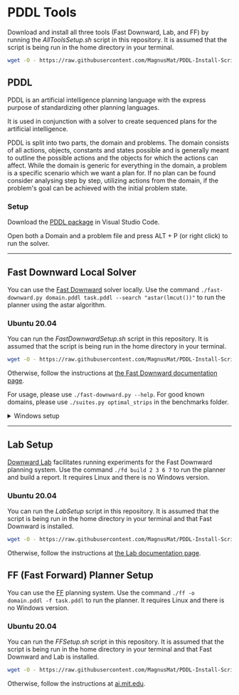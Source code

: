 # PDDL Tools

Download and install all three tools (Fast Downward, Lab, and FF) by running the _AllToolsSetup.sh_ script in this repository. It is assumed that the script is being run in the home directory in your terminal.

```bash
wget -O - https://raw.githubusercontent.com/MagnusMat/PDDL-Install-Script/main/AllToolsSetup.sh | bash
```

## PDDL

PDDL is an artificial intelligence planning language with the express purpose of standardizing other planning languages.

It is used in conjunction with a solver to create sequenced plans for the artificial intelligence.

PDDL is split into two parts, the domain and problems.
The domain consists of all actions, objects, constants and states possible and is generally meant to outline the possible actions and the objects for which the actions can affect.
While the domain is generic for everything in the domain, a problem is a specific scenario which we want a plan for.
If no plan can be found consider analysing step by step, utilizing actions from the domain, if the problem's goal can be achieved with the initial problem state.

### Setup

Download the [PDDL package](https://marketplace.visualstudio.com/items?itemName=jan-dolejsi.pddl) in Visual Studio Code.

Open both a Domain and a problem file and press ALT + P (or right click) to run the solver.

----

## Fast Downward Local Solver

You can use the [Fast Downward](https://www.fast-downward.org) solver locally. Use the command ```./fast-downward.py domain.pddl task.pddl --search "astar(lmcut())"``` to run the planner using the astar algorithm.

### Ubuntu 20.04

You can run the _FastDownwardSetup.sh_ script in this repository. It is assumed that the script is being run in the home directory in your terminal.

```bash
wget -O - https://raw.githubusercontent.com/MagnusMat/PDDL-Install-Script/main/FastDownward/FastDownwardSetup.sh | bash
```

Otherwise, follow the instructions at [the Fast Downward documentation page](https://www.fast-downward.org/ObtainingAndRunningFastDownward).

For usage, please use ```./fast-downward.py --help```. For good known domains, please use ```./suites.py optimal_strips``` in the benchmarks folder.

<details>
  <summary>Windows setup</summary>

#### Dependency Requirements (Windows)

You need to install:

- Visual Studio >= 2017
- Python3
- Git
- Cmake

We recommend installing the Chocolatey package manager and then the packages through it. The following below is a PowerShell script:

```shell
# Install Chocolatey
Set-ExecutionPolicy Bypass -Scope Process -recurse -Force -Confirm
Set-ExecutionPolicy Bypass -Scope Process -Force; [System.Net.ServicePointManager]::SecurityProtocol = [System.Net.ServicePointManager]::SecurityProtocol -bor 3072; iex ((New-Object System.Net.WebClient).DownloadString('https://community.chocolatey.org/install.ps1')) -recurse -Force -Confirm

# Install Dependencies
choco install python -recurse -Force -Confirm
choco install git -recurse -Force -Confirm
choco install cmake --installargs 'ADD_CMAKE_TO_PATH=System' -recurse -Force -Confirm
```

#### Build

You need to download the [Downward](https://github.com/aibasel/downward.git) and [Benchmark](https://github.com/aibasel/downward-benchmarks.git) repos. I have added them to my D: drive as shown below.

```bash
# Install Fast Downward and benchmarks
git clone https://github.com/aibasel/downward.git "D:\Fast Downward"
git clone https://github.com/aibasel/downward-benchmarks.git "D:\Fast Downward\Benchmarks"
```

Then you need to access the Visual Studio Development Command Prompt in order to build the project. You can do this inside of Visual Studio by going to **Tools > Command Line > Developer Command Prompt** or by accessing Command Prompt and running the _VsDevCmd.bat_ file. It will be under your Visual Studio install folder and _\Common7\Tools\VsDevCmd.bat_. Note that, in Windows, all the Python scripts have to be prefaced with ```python3```.

Below is how i would access it on my machine, assuming you're still in PowerShell:

```bash
# Build project
cmd # Switch to cmd
"D:\Visual Studio 2022\Enterprise\Common7\Tools\VsDevCmd.bat"
python3 build.py
pwsh # Switch back to pwsh
```

For usage, please use ```python3 ./fast-downward.py --help```. For good known domains, please use ```python3 ./suites.py optimal_strips``` in the benchmarks folder.

</details>

----

## Lab Setup

[Downward Lab](https://lab.readthedocs.io/en/stable/index.html) facilitates running experiments for the Fast Downward planning system. Use the command ```./fd build 2 3 6 7``` to run the planner and build a report. It requires Linux and there is no Windows version.

### Ubuntu 20.04

You can run the _LabSetup_ script in this repository. It is assumed that the script is being run in the home directory in your terminal and that Fast Downward is installed.

```bash
wget -O - https://raw.githubusercontent.com/MagnusMat/PDDL-Install-Script/main/DownwardLab/LabSetup.sh | bash
```

Otherwise, follow the instructions at [the Lab documentation page](https://lab.readthedocs.io/en/stable/downward.tutorial.html).

## FF (Fast Forward) Planner Setup

You can use the [FF](https://fai.cs.uni-saarland.de/hoffmann/ff.html) planning system. Use the command ```./ff -o domain.pddl -f task.pddl``` to run the planner. It requires Linux and there is no Windows version.

### Ubuntu 20.04

You can run the _FFSetup.sh_ script in this repository. It is assumed that the script is being run in the home directory in your terminal and that Fast Downward and Lab is installed.

```bash
wget -O - https://raw.githubusercontent.com/MagnusMat/PDDL-Install-Script/main/FF/FFSetup.sh | bash
```

Otherwise, follow the instructions at [ai.mit.edu](http://www.ai.mit.edu/courses/16.412J/ff.html).
